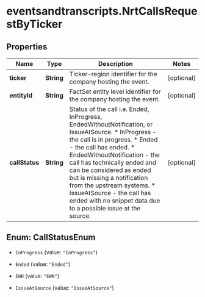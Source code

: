 # eventsandtranscripts.NrtCallsRequestByTicker

## Properties

Name | Type | Description | Notes
------------ | ------------- | ------------- | -------------
**ticker** | **String** | Ticker-region identifier for the company hosting the event. | [optional] 
**entityId** | **String** | FactSet entity level identifier for the company hosting the event. | [optional] 
**callStatus** | **String** | Status of the call i.e. Ended, InProgress, EndedWithoutNotification, or IssueAtSource.  * InProgress - the call is in progress. * Ended - the call has ended. * EndedWithoutNotification - the call has technically ended and can be considered as ended but is missing a notification from the upstream systems. * IssueAtSource - the call has ended with no snippet data due to a possible issue at the source. | [optional] 



## Enum: CallStatusEnum


* `InProgress` (value: `"InProgress"`)

* `Ended` (value: `"Ended"`)

* `EWN` (value: `"EWN"`)

* `IssueAtSource` (value: `"IssueAtSource"`)




